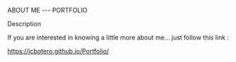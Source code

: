 ABOUT ME ---  PORTFOLIO

Description

If you are interested in knowing a little more about me... just follow this link :

https://jcbotero.github.io/Portfolio/
